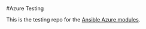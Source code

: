 #Azure Testing

This is the testing repo for the [Ansible Azure modules](https://github.com/ansible/ansible-modules-core/tree/devel/cloud/azure).
